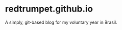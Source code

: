 redtrumpet.github.io
====================

A simply, git-based blog for my voluntary year in Brasil.
